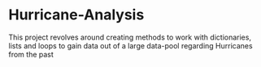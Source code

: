 # Hurricane-Analysis
This project revolves around creating methods to work with dictionaries, lists and loops to gain data out of a large data-pool regarding Hurricanes from the past
